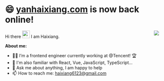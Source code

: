 # 😄 [yanhaixiang.com](https://yanhaixiang.com) is now back online!

<img align="right" src="https://github-readme-stats.vercel.app/api?username=haixiang6123&show_icons=true&hide_border=true&theme=vue-dark" />

Hi there <img src="https://media.giphy.com/media/hvRJCLFzcasrR4ia7z/giphy.gif" width="25px"> I am Haixiang.

**About me:**

- 🧑‍💻 I’m a frontend engineer currently working at @Tencent! 🏆
- 👑 I'm also familiar with React, Vue, JavaScript, TypeScript...
- 💬 Ask me about anything, I am happy to help
- 📫 How to reach me: haixiang6123@gmail.com

